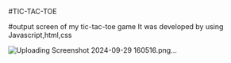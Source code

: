 #TIC-TAC-TOE

#output screen of my tic-tac-toe game
It was developed by using Javascript,html,css

![Uploading Screenshot 2024-09-29 160516.png…]()
